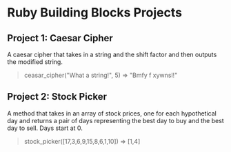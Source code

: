 # Ruby Building Blocks Projects 

## Project 1: Caesar Cipher
A caesar cipher that takes in a string and the shift factor and then outputs the modified string.

>ceasar_cipher("What a string!", 5)
=> "Bmfy f xywnsl!"

## Project 2: Stock Picker
A method that takes in an array of stock prices, one for each hypothetical day and returns a pair of days representing the best day to buy and the best day to sell. Days start at 0.

>stock_picker([17,3,6,9,15,8,6,1,10])
=> [1,4] 
